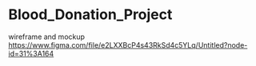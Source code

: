 # Blood_Donation_Project

wireframe and mockup 
https://www.figma.com/file/e2LXXBcP4s43RkSd4c5YLq/Untitled?node-id=31%3A164
